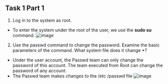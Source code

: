 ## Task 1 Part 1 ##
1) Log in to the system as root.

+ To enter the system under the root of the user, we use the **sudo su** command.
![image](https://github.com/pronetware-it/DevOps_for_Unix/blob/main/linux-base/1-1-1.gif)

2) Use the passwd command to change the password. Examine the basic parameters of the command. 
   What system file does it change *?
+ Under the user account, the Passwd team can only change the password of this account.
  The team executed from Root can change the password of any account.
+ The Passwd team makes changes to the /etc /passwd file
![image](https://github.com/pronetware-it/DevOps_for_Unix/blob/main/linux-base/1-1-2.gif)
